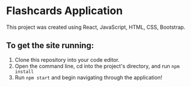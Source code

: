 # Flashcards Application

This project was created using React, JavaScript, HTML, CSS, Bootstrap.

## To get the site running:
1. Clone this repository into your code editor.
1. Open the command line, cd into the project's directory, and run `npm install`
1. Run `npm start` and begin navigating through the application!
